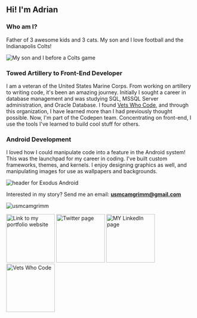 ## Hi! I'm Adrian

### Who am I?

Father of 3 awesome kids and 3 cats. My son and I love football and the Indianapolis Colts!

![My son and I before a Colts game](https://github.com/usmcamgrimm/usmcamgrimm/blob/master/game.jpg)

### Towed Artillery to Front-End Developer

I am a veteran of the United States Marine Corps. From working on artillery to writing code, it's been an amazing journey. Initially I sought a career in database management and was studying SQL, MSSQL Server administration, and Oracle Database. I found [Vets Who Code](https://vetswhocode.io/), and through this organization, I have learned more than I had previously thought possible. Now, I'm part of the Codepen team.  Concentrating on front-end, I use the tools I've learned to build cool stuff for others.

### Android Development

I loved how I could manipulate code into a feature in the Android system! This was the launchpad for my career in coding. I've built custom frameworks, themes, and kernels. I enjoy designing graphics as well, and manipulating images for use as wallpapers and backgrounds.

![header for Exodus Android](https://github.com/usmcamgrimm/usmcamgrimm/blob/master/exodusheader.png)


Interested in my story? Send me an email: **usmcamgrimm@gmail.com**

<p><img src=https://github-readme-stats.vercel.app/api?username=usmcamgrimm&show_icons=true alt=usmcamgrimm /></p>

<a title="Portfolio, grimm.codes" href="https://adriangrimm.com"><img alt="Link to my portfolio website" src="https://raw.githubusercontent.com/usmcamgrimm/usmcamgrimm/master/icons/portfolio.png" width="130" /></a> <a title="Twitter" href="https://twitter.com/usmcamgrimm"><img alt="Twitter page" src="https://raw.githubusercontent.com/usmcamgrimm/usmcamgrimm/master/icons/twitter.png" width="130" /></a> <a title="LinkedIn" href="https://www.linkedin.com/in/grimmam/"><img alt="MY LinkedIn page" src="https://raw.githubusercontent.com/usmcamgrimm/usmcamgrimm/master/icons/linkedin.png" width="130" /></a> <a title="VWC" href="https://vetswhocode.io"><img alt="Vets Who Code" src="https://raw.githubusercontent.com/usmcamgrimm/usmcamgrimm/master/icons/vwc.png" width="130" /></a>
